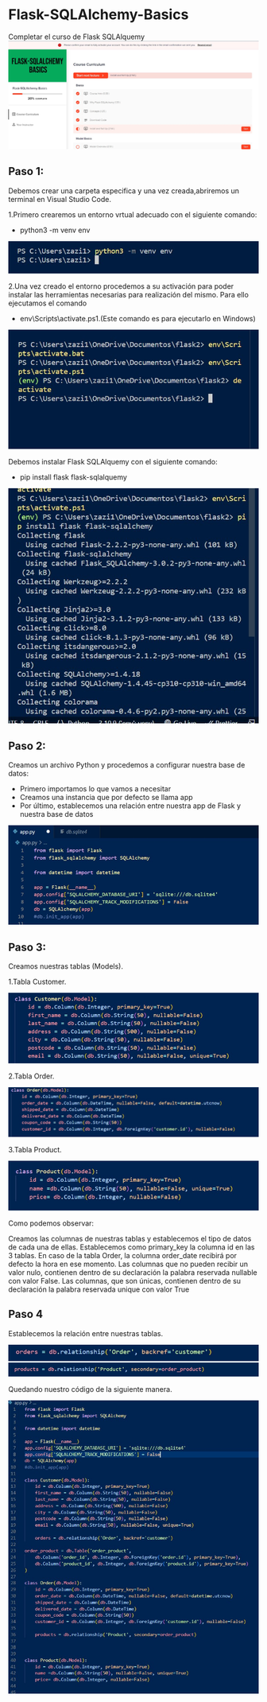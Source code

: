 # Flask-SQLAlchemy-Basics
Completar el curso de Flask SQLAlquemy
![](https://github.com/zazi479/Flask-SQLAlchemy-Basics/blob/4008511104f6ace2111ea563ea6635ab798ab644/flask/captura%201.jpg)

## Paso 1:
Debemos crear una carpeta especifica y una vez creada,abriremos un terminal en Visual Studio Code.

1.Primero crearemos un entorno vrtual adecuado con el siguiente comando:
  - python3 -m venv env
  
![](https://github.com/zazi479/Flask-SQLAlchemy-Basics/blob/4008511104f6ace2111ea563ea6635ab798ab644/flask/captura4.jpg)

2.Una vez creado el entorno procedemos a su activación para poder instalar las herramientas necesarias para realización del mismo. Para ello ejecutamos el comando 
- env\Scripts\activate.ps1.(Este comando es para ejecutarlo en Windows)

![](https://github.com/zazi479/Flask-SQLAlchemy-Basics/blob/73d7bcdb6685c0dd75c44460b6e3a2696569da90/flask/captura5.jpg)

Debemos instalar Flask SQLAlquemy con el siguiente comando:
  - pip install flask flask-sqlalquemy

![](https://github.com/zazi479/Flask-SQLAlchemy-Basics/blob/fb64f6a53df01e02fa06b7dc4f3ca504a482004a/flask/captura6.jpg)

## Paso 2:
Creamos un archivo Python y procedemos a configurar nuestra base de datos:
  - Primero importamos lo que vamos a necesitar
  - Creamos una instancia que por defecto se llama app
  - Por último, establecemos una relación entre nuestra app de Flask y nuestra base de datos
  
![](https://github.com/zazi479/Flask-SQLAlchemy-Basics/blob/40e95dd26aac03f8ed750ed64d506fa8517972b5/flask/capt.jpg)

## Paso 3:
Creamos nuestras tablas (Models).

 1.Tabla Customer.
 
![](https://github.com/zazi479/Flask-SQLAlchemy-Basics/blob/58087ebd2e939c4224d92a7fd8e11bc7a96a107b/flask/capt%201.jpg)

2.Tabla Order.

![](https://github.com/zazi479/Flask-SQLAlchemy-Basics/blob/58087ebd2e939c4224d92a7fd8e11bc7a96a107b/flask/capt%202.jpg)

3.Tabla Product.

![](https://github.com/zazi479/Flask-SQLAlchemy-Basics/blob/58087ebd2e939c4224d92a7fd8e11bc7a96a107b/flask/capt%203.jpg)


Como podemos observar:

Creamos las columnas de nuestras tablas y establecemos el tipo de datos de cada una de ellas.
Establecemos como primary_key la columna id en las 3 tablas.
En caso de la tabla Order, la columna order_date recibirá por defecto la hora en ese momento.
Las columnas que no pueden recibir un valor nulo, contienen dentro de su declaración la palabra reservada nullable con valor False.
Las columnas, que son únicas, contienen dentro de su declaración la palabra reservada unique con valor True

## Paso 4

Establecemos la relación entre nuestras tablas.

![](https://github.com/zazi479/Flask-SQLAlchemy-Basics/blob/58087ebd2e939c4224d92a7fd8e11bc7a96a107b/flask/capt%204.jpg)
![](https://github.com/zazi479/Flask-SQLAlchemy-Basics/blob/58087ebd2e939c4224d92a7fd8e11bc7a96a107b/flask/capt%205.jpg)

Quedando nuestro código de la siguiente manera.

![](https://github.com/zazi479/Flask-SQLAlchemy-Basics/blob/af5205a0834dea20fa4252b6ce4a5d7c31a0bb8b/flask/fianl.jpg)


![]()
![]()
![]()
![]()![]()
![]()
![]()
![]()

